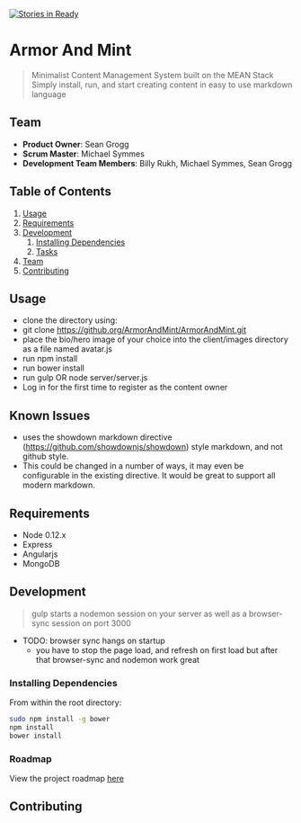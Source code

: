 [![Stories in Ready](https://badge.waffle.io/ArmorAndMint/ArmorAndMint.png?label=ready&title=Ready)](https://waffle.io/ArmorAndMint/ArmorAndMint)
# Armor And Mint

> Minimalist Content Management System built on the MEAN Stack
Simply install, run, and start creating content in easy to use markdown language


## Team

  - __Product Owner__: Sean Grogg
  - __Scrum Master__: Michael Symmes
  - __Development Team Members__: Billy Rukh, Michael Symmes, Sean Grogg

## Table of Contents

1. [Usage](#Usage)
1. [Requirements](#requirements)
1. [Development](#development)
    1. [Installing Dependencies](#installing-dependencies)
    1. [Tasks](#tasks)
1. [Team](#team)
1. [Contributing](#contributing)

## Usage

- clone the directory using:
- git clone https://github.org/ArmorAndMint/ArmorAndMint.git
- place the bio/hero image of your choice into the client/images directory as a file named avatar.js
- run npm install
- run bower install
- run gulp OR node server/server.js
- Log in for the first time to register as the content owner

## Known Issues
-  uses the showdown markdown directive (https://github.com/showdownjs/showdown) style markdown, and not github style.
- This could be changed in a number of ways, it may even be configurable in the existing directive. It would be great to support all modern markdown.

## Requirements

- Node 0.12.x
- Express
- Angularjs
- MongoDB

## Development
> gulp
starts a nodemon session on your server as well as a browser-sync session on port 3000
- TODO: browser sync hangs on startup
    - you have to stop the page load, and refresh on first load but after that browser-sync and nodemon work great

### Installing Dependencies

From within the root directory:

```sh
sudo npm install -g bower
npm install
bower install
```

### Roadmap

View the project roadmap [here](LINK_TO_PROJECT_ISSUES)


## Contributing

